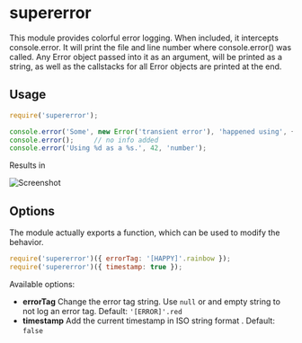 supererror
==========

This module provides colorful error logging. When included, it intercepts console.error.
It will print the file and line number where console.error() was called.
Any Error object passed into it as an argument, will be printed as a string, as well as
the callstacks for all Error objects are printed at the end.

Usage
-----

```javascript
require('supererror');

console.error('Some', new Error('transient error'), 'happened using', { some: 'value' });
console.error();     // no info added
console.error('Using %d as a %s.', 42, 'number');
```

Results in

![Screenshot](http://i.imgur.com/8DwaEru.png)

Options
-------

The module actually exports a function, which can be used to modify the behavior.

```javascript
require('supererror')({ errorTag: '[HAPPY]'.rainbow });
require('supererror')({ timestamp: true });
```

Available options:

 * **errorTag** Change the error tag string. Use `null` or and empty string to not log an error tag. Default: `'[ERROR]'.red`
 * **timestamp** Add the current timestamp in ISO string format . Default: `false`

